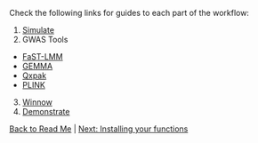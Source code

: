 Check the following links for guides to each part of the workflow:

1. [Simulate](Simulate.md)
2. GWAS Tools

  * [FaST-LMM](FaST-LMM_Docs.md)
  * [GEMMA](GEMMA_Doc.md)
  * [Qxpak](Qxpak.md)
  * [PLINK](PLINK.md)
3. [Winnow](Winnow.md)
4. [Demonstrate](Demonstrate.md)

[Back to Read Me](../README.md) | [Next: Installing your functions](Your_functions.md)
